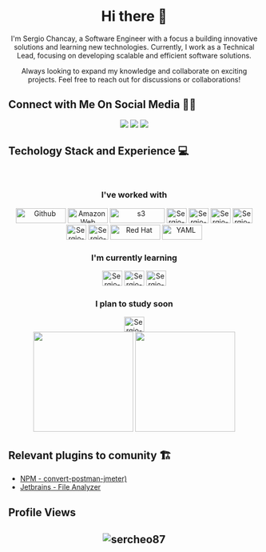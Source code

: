 <h1 align="center"> Hi there 👋 </h1> 

<p align="center"> I'm Sergio Chancay, a Software Engineer with a focus a building innovative solutions and learning new technologies. Currently, I work as a Technical Lead, focusing on developing scalable and efficient software solutions. </p>

<p align="center"> Always looking to expand my knowledge and collaborate on exciting projects. Feel free to reach out for discussions or collaborations!</p>

## **Connect with Me On Social Media** 🤝🏻

<div align="center">
  <a href="https://github.com/sercheo87"><img src="https://img.shields.io/badge/GitHub-%23333?style=for-the-badge&logo=github&logoColor=white" /></a>
  <a href="https://www.linkedin.com/in/sergio-chancay/"><img src="https://img.shields.io/badge/LinkedIn-%23333?style=for-the-badge&logo=linkedin&logoColor=white" /></a>
  <a href="mailto:chancaysergio@gmail.com"><img src="https://img.shields.io/badge/-Email-%23333?style=for-the-badge&logo=gmail&logoColor=white" /></a>
</div>

<h2>Techology Stack and Experience 💻</h2>

<div align="center">
  <div style="display: inline_block"><br>
    <h3>I've worked with</h3>
    <img alt="Github" src="https://img.shields.io/badge/GitHub-%23121011.svg?style=flat-square&logo=Github&logoColor=white" width="100" height="30"/>
    <img alt="Amazon Web Services" src="https://img.shields.io/badge/AWS-%23FF9900.svg?style=flat-square&logo=amazon-aws&logoColor=white" width="80" height="30"/>
    <img alt="s3" src="https://img.shields.io/badge/AmazonS3-%569A31.svg?style=flat-square&logo=amazons3&logoColor=white" width="110" height="30"/>
    <img alt="Sergio-Java" height="30" width="40" src="https://cdn.jsdelivr.net/gh/devicons/devicon/icons/java/java-original.svg" />
    <img alt="Sergio-Spring" height="30" width="40" src="https://cdn.jsdelivr.net/gh/devicons/devicon/icons/spring/spring-original.svg" />
    <img alt="Sergio-JavaScript" height="30" width="40" src="https://cdn.jsdelivr.net/gh/devicons/devicon/icons/javascript/javascript-original.svg" />
    <img alt="Sergio-React" height="30" width="40" src="https://cdn.jsdelivr.net/gh/devicons/devicon/icons/react/react-original.svg" />
    <img alt="Sergio-Docker" height="30" width="40" src="https://cdn.jsdelivr.net/gh/devicons/devicon/icons/docker/docker-original.svg" />
    <img alt="Sergio-Kubernetes" height="30" width="40" src="https://cdn.jsdelivr.net/gh/devicons/devicon/icons/kubernetes/kubernetes-plain.svg" />
    <img alt="Red Hat" src="https://img.shields.io/badge/RedHat-E95420?style=flat-square&logo=redhat&logoColor=white" width="100" height="30"/>
    <img alt="YAML" src="https://img.shields.io/badge/-Yaml-F05032?style=flat-square&logo=Yaml&logoColor=white" width="80" height="30" />
  </div>

  <h3>I'm currently learning</h3>  
    <img alt="Sergio-Golang" height="30" width="40" src="https://cdn.jsdelivr.net/gh/devicons/devicon/icons/go/go-original.svg" />
    <img alt="Sergio-Rust" height="30" width="40" src="https://cdn.jsdelivr.net/gh/devicons/devicon/icons/rust/rust-original.svg" />
    <img alt="Sergio-AWS" height="30" width="40" src="https://cdn.jsdelivr.net/gh/devicons/devicon/icons/amazonwebservices/amazonwebservices-original-wordmark.svg" />
 <h3>I plan to study soon</h3>  
    <img alt="Sergio-AWS" height="30" width="40" src="https://cdn.jsdelivr.net/gh/devicons/devicon/icons/amazonwebservices/amazonwebservices-original-wordmark.svg" />
</div>

<div align="center" style="display: inline_block">
  <img height="200em" src="https://github-readme-stats.vercel.app/api?username=sercheo87&show_icons=true&theme=radical">
  <img height="200em" src="https://github-readme-stats.vercel.app/api/top-langs/?username=sercheo87&layout=compact&theme=radical">
</div>

## **Relevant plugins to comunity 🏗**
- [NPM - convert-postman-jmeter)](https://www.npmjs.com/package/convert-postman-jmeter)
- [Jetbrains - File Analyzer](https://plugins.jetbrains.com/plugin/24340-file-analyzer)

## Profile Views

<h2 align="center"> <img src="https://komarev.com/ghpvc/?username=sercheo87" alt="sercheo87" /> <h2>
